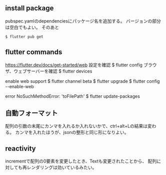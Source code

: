 ## install package
pubspec.yamlのdependenciesにパッケージ名を追加する。
バージョンの部分は空白でもよい。
そのあと
```
$ flutter pub get
```

## flutter commands
https://flutter.dev/docs/get-started/web
設定を確認
$ flutter config
ブラウザ、ウェブサーバーを確認
$ flutter devices

enable web support
$ flutter channel beta
$ flutter upgrade
$ flutter config --enable-web

error NoSuchMethodError: 'toFilePath'
$ flutter update-packages

## 自動フォーマット
配列の引数の末尾にカンマを入れるか入れないかで、ctrl+alt+Lの結果は変わる。
カンマを入れたほうが、jsonの整形と同じ形になりよい。

## reactivity
incrementで配列の0要素を変更したとき、Textも変更されたことから、
配列に対しても再レンダリングは効いているみたい。